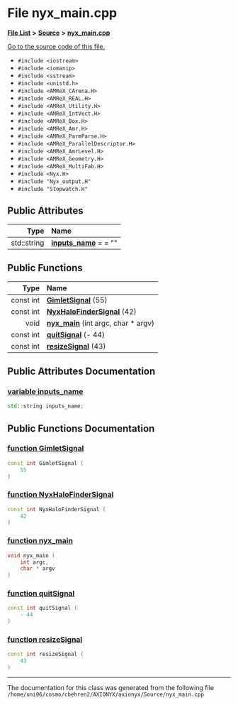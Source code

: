 
# File nyx\_main.cpp


[**File List**](files.md) **>** [**Source**](dir_74389ed8173ad57b461b9d623a1f3867.md) **>** [**nyx\_main.cpp**](nyx__main_8cpp.md)

[Go to the source code of this file.](nyx__main_8cpp_source.md)



* `#include <iostream>`
* `#include <iomanip>`
* `#include <sstream>`
* `#include <unistd.h>`
* `#include <AMReX_CArena.H>`
* `#include <AMReX_REAL.H>`
* `#include <AMReX_Utility.H>`
* `#include <AMReX_IntVect.H>`
* `#include <AMReX_Box.H>`
* `#include <AMReX_Amr.H>`
* `#include <AMReX_ParmParse.H>`
* `#include <AMReX_ParallelDescriptor.H>`
* `#include <AMReX_AmrLevel.H>`
* `#include <AMReX_Geometry.H>`
* `#include <AMReX_MultiFab.H>`
* `#include <Nyx.H>`
* `#include "Nyx_output.H"`
* `#include "Stopwatch.H"`













## Public Attributes

| Type | Name |
| ---: | :--- |
|  std::string | [**inputs\_name**](nyx__main_8cpp.md#variable-inputs-name)   = = ""<br> |


## Public Functions

| Type | Name |
| ---: | :--- |
|  const int | [**GimletSignal**](nyx__main_8cpp.md#function-gimletsignal) (55) <br> |
|  const int | [**NyxHaloFinderSignal**](nyx__main_8cpp.md#function-nyxhalofindersignal) (42) <br> |
|  void | [**nyx\_main**](nyx__main_8cpp.md#function-nyx-main) (int argc, char \* argv) <br> |
|  const int | [**quitSignal**](nyx__main_8cpp.md#function-quitsignal) (- 44) <br> |
|  const int | [**resizeSignal**](nyx__main_8cpp.md#function-resizesignal) (43) <br> |








## Public Attributes Documentation


### <a href="#variable-inputs-name" id="variable-inputs-name">variable inputs\_name </a>


```cpp
std::string inputs_name;
```


## Public Functions Documentation


### <a href="#function-gimletsignal" id="function-gimletsignal">function GimletSignal </a>


```cpp
const int GimletSignal (
    55
) 
```



### <a href="#function-nyxhalofindersignal" id="function-nyxhalofindersignal">function NyxHaloFinderSignal </a>


```cpp
const int NyxHaloFinderSignal (
    42
) 
```



### <a href="#function-nyx-main" id="function-nyx-main">function nyx\_main </a>


```cpp
void nyx_main (
    int argc,
    char * argv
) 
```



### <a href="#function-quitsignal" id="function-quitsignal">function quitSignal </a>


```cpp
const int quitSignal (
    - 44
) 
```



### <a href="#function-resizesignal" id="function-resizesignal">function resizeSignal </a>


```cpp
const int resizeSignal (
    43
) 
```



------------------------------
The documentation for this class was generated from the following file `/home/uni06/cosmo/cbehren2/AXIONYX/axionyx/Source/nyx_main.cpp`
